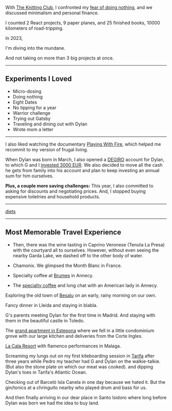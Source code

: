 With [The Knitting Club](/posts/the-knitting-club), I confronted my [fear of doing nothing](/posts/the-fear-list), and we discussed minimalism and personal finance.

I counted 2 React projects, 9 paper planes, and 25 finished books, 10000 kilometers of road-tripping.

In 2023,

I'm diving into the mundane.

And not taking on more than 3 big projects at once.

---

## Experiments I Loved

- Micro-dosing
- Doing nothing
- Eight Dates
- No tipping for a year
- Warrior challenge
- Trying out Gatsby
- Traveling and dining out with Dylan
- Wrote mom a letter

---

I also liked watching the documentary [Playing With Fire](https://www.playingwithfire.co/the-documentary), which helped me recommit to my version of frugal living.

When Dylan was born in March, I also opened a [DEGIRO](https://www.degiro.com/) account for Dylan, to which G and I [invested 3000 EUR](https://paulmerriman.com/how-time-can-turn-3000-into-50-million/). We also decided to move all the cash he gets from family into his account and plan to keep investing an annual sum for him ourselves.

**Plus, a couple more saving challenges:** This year, I also committed to asking for discounts and negotiating prices. And, I stopped buying expensive toiletries and household products.

---

[diets](/letters/heal-111222)

---

## Most Memorable Travel Experience

- Then, there was the wine tasting in Caprino Veronese (Tenuta La Presa) with the courtyard all to ourselves. However, without even seeing the nearby Garda Lake, we dashed off to the other body of water.

- Chamonix. We glimpsed the Month Blanc in France.

- Specialty coffee at [Brumes](https://goo.gl/maps/YWzm2LQA1FTrJfVn7) in Annecy.

- The [specialty coffee](https://goo.gl/maps/RVG3V3xhTn2nfveL8) and long chat with an American lady in Annecy.

Exploring the old town of [Besalu](https://goo.gl/maps/vTDz4rR5GBtiejVR7) on an early, rainy morning on our own.

Fancy dinner in Lleida and staying in blabla.

G's parents meeting Dylan for the first time in Madrid. And staying with them in the beautiful castle in Toledo.

The [grand apartment in Estepona](https://goo.gl/maps/XuG8VVdHLieicpPu7) where we fell in a little condominium grove with our large kitchen and deliveries from the Corte Ingles.

[La Cala Resort](https://goo.gl/maps/LNM7v7ubZ1EXAFZq5) with flamenco performances in Malaga.

Screaming my lungs out on my first kiteboarding session in [Tarifa](https://goo.gl/maps/AqK9W4Ryw6eEVZWG6) after three years while Pedro my teacher had G and Dylan on the walkie-talkie. (But also the stone plate on which our meat was cooked). and dipping Dylan's toes in Tarifa's Atlantic Ocean.

Checking out of Barceló Isla Canela in one day because we hated it. But the gin/tonics at a chringuito nearby who played drum and bass for us.

And then finally arriving in our dear place in Santo Isidoro where long before Dylan was born we had the idea to buy land.
